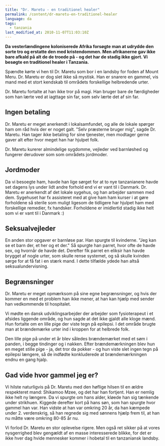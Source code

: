 ```yaml
---
title: "Dr. Maretu - en traditionel healer"
permalink: /content/dr-maretu-en-traditionel-healer
language: da
tags:
  - tanzania
last_modified_at: 2010-11-07T11:03:10Z
---
```


**Da vesterlændingene koloniserede Afrika forsøgte man at udrydde den sorte tro og erstatte den med kristendommen. Men afrikanerne gav ikke bare afkald på alt de de troede på - og det har de stadig ikke gjort. Vi besøgte en traditionel healer i Tanzania.**

Spændte kørte vi hen til Dr. Maretu som bor i en landsby for foden af Mount Meru. Dr. Maretu er dog slet ikke så mystisk. Han er snarere en gammel, vis mand med et stort kendskab til områdets forskellige helbredende urter.

Dr. Maretu fortalte at han ikke tror på magi. Han bruger bare de færdigheder som han lærte ved at iagttage sin far, som selv lærte det af sin far.

Ingen betaling
--------------

Dr. Maretu er meget anerkendt i lokalsamfundet, og alle de lokale spørger ham om råd hvis der er noget galt. "Selv præsterne bruger mig", sagde Dr. Maretu. Han tager ikke betaling for sine tjenester, men modtager gerne gaver alt efter hvor meget han har hjulpet folk.

Dr. Maretu kurerer almindelige sygdomme, vejleder ved barnløshed og fungerer derudover som som områdets jordmoder.

Jordmoder
---------

Da vi besoegte ham, havde han lige sørget for at to nye tanzanianere havde set dagens lys under lidt andre forhold end vi er vant til i Danmark. Dr. Maretu er anerkendt af det lokale sygehus, og han arbejder sammen med dem. Sygehuset har fx assisteret med at give ham ham kurser i at gøre forholdene så sterile som muligt ligesom de tidligere har hjulpet ham med forskellige remedier, fx handsker. Forholdene er imidlertid stadig ikke helt som vi er vant til i Danmark :)

Seksualvejleder
---------------

En anden stor opgaver er barnløse par. Han spurgte til kvinderne. "Jeg kan se et barn der, et her og et der." Så spurgte han parret, hvor ofte de havde sex, og hvornår de havde det. Derefter fik parret en eliksir han havde brygget af nogle urter, som skulle rense systemet, og så skulle kvinden sørge for at få fat i en stærk mand. I dette tilfælde ydede han altså seksualundervisning.

Begrænsninger
-------------

Dr. Maretu er meget opmærksom på sine egne begrænsninger, og hvis der kommer en med et problem han ikke mener, at han kan hjælp med sender han vedkommende til hospitalet.

Vi mødte en dansk udviklingsarbejder der arbejder som fysioterapeut i et afsides liggende område, og hun sagde at det ikke gjaldt alle kloge mænd. Hun fortalte om en lille pige der viste tegn på epilepsi. I det område brugte man at brændemærke urter ind i kroppen for at helbrede folk.

Den lille pige på under et år blev således brændemærket med et søm i panden, i begge tindinger og i nakken. Efter brændemærkningen blev hun en meget stille pige - ja, det tror da pokker - og hun viste slet ingen tegn på epilepsi længere, så de indfødte konkluderede at brændemærkningen endnu en gang hjalp.

Gad vide hvor gammel jeg er?
----------------------------

Vi hilste naturligvis på Dr. Maretu med den høflige hilsen til en ældre respekteret mand: Shikamoo Mzee, og det har han fortjent. Han er nemlig ikke helt ny længere. Da vi spurgte om hans alder, kløede han sig tænkende under strikhuen. Kiggede derefter kort på hans søn, som han spurgte hvor gammel han var. Han vidste at han var omkring 20 år, da han kæmpede under 2. verdenskrig, så han regnede sig med sønnens hjælp frem til, at han nu måtte være omkring 80-85 år nu.

Vi forlod Dr. Maretu en stor oplevelse rigere. Men også ret sikker på at vores nysgerrighed blev gengældt af en masse interesserede blikke, for det er ikke hver dag hvide mennesker kommer i hobetal til en tanzaniansk landsby.
